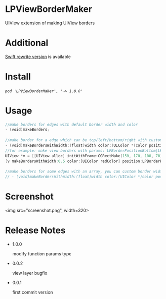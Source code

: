 # LPViewBorderMaker

UIView extension of making UIView borders

# Additional

[Swift rewrite version](https://github.com/litt1e-p/LPViewBorderMaker-Swift) is available

# Install

###### `pod 'LPViewBorderMaker', '~> 1.0.0'`

# Usage

```swift
//make borders for edges with default border width and color
- (void)makeBorders;

//make border for a edge which can be top/left/bottom/right with custom border width and color 
- (void)makeBordersWithWidth:(float)width color:(UIColor *)color position:(LPBorderPosition)position;
//for example: make view borders with params:`LPBorderPositionBottom|LPBorderPositionRight|LPBorderPositionLeft`
UIView *v = [[UIView alloc] initWithFrame:CGRectMake(150, 170, 100, 70)];
[v makeBordersWithWidth:0.5 color:[UIColor redColor] position:LPBorderPositionBottom|LPBorderPositionRight|LPBorderPositionLeft];

//make borders for some edges with an array, you can custom border width and color too (DEPRECATED)
// - (void)makeBordersWithWidth:(float)width color:(UIColor *)color positions:(NSArray *)positions;
```

# Screenshot

<img src="screenshot.png", width=320>

# Release Notes

- 1.0.0

  modify function params type

- 0.0.2

  view layer bugfix
  
- 0.0.1

  first commit version
